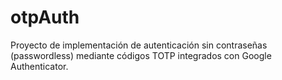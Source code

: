 # otpAuth
Proyecto de implementación de autenticación sin contraseñas (passwordless) mediante códigos TOTP integrados con Google Authenticator.
